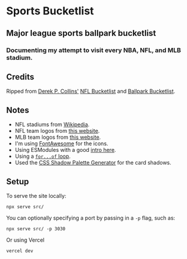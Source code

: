 # Sports Bucketlist

## Major league sports ballpark bucketlist

### Documenting my attempt to visit every NBA, NFL, and MLB stadium.

## Credits

Ripped from [Derek P. Collins'](https://github.com/derekpcollins) [NFL Bucketlist](https://github.com/derekpcollins/nfl-bucketlist) and [Ballpark Bucketlist](https://github.com/derekpcollins/ballpark-bucketlist).

## Notes

-   NFL stadiums from [Wikipedia](https://en.wikipedia.org/wiki/List_of_current_National_Football_League_stadiums).
-   NFL team logos from [this website](https://www.sportslogos.net/teams/list_by_year/72023/2023_NFL_Logos/).
-   MLB team logos from [this website](https://www.sportslogos.net/teams/list_by_year/42022/2022_MLB_Logos/).
-   I'm using [FontAwesome](https://fontawesome.com) for the icons.
-   Using ESModules with a good [intro here](https://kentcdodds.com/blog/super-simple-start-to-es-modules-in-the-browser).
-   Using a [`for...of` loop](https://developer.mozilla.org/en-US/docs/Web/JavaScript/Reference/Statements/for...of).
-   Used the [CSS Shadow Palette Generator](https://www.joshwcomeau.com/shadow-palette/) for the card shadows.

## Setup

To serve the site locally:

`npx serve src/`

You can optionally specifying a port by passing in a `-p` flag, such as:

`npx serve src/ -p 3030`

Or using Vercel

`vercel dev`
